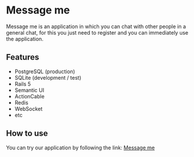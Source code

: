 # Message me
Message me is an application in which you can chat with other people in a general chat, for this you just need to register and you can immediately use the application.
## Features
- PostgreSQL (production)
- SQLite (development / test)
- Rails 5
- Semantic UI
- ActionCable
- Redis
- WebSocket
- etc
## How to use
You can try our application by following the link: [Message me](https://message-me-sakova.herokuapp.com/login)

